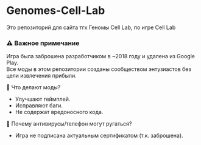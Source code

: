 # Genomes-Cell-Lab
Это репозиторий для сайта тгк Геномы Cell Lab, по игре Cell Lab
### ⚠️ Важное примечание  
Игра была заброшена разработчиком в ~2018 году и удалена из Google Play.  
Все моды в этом репозитории созданы сообществом энтузиастов без цели извлечения прибыли.  

🔹 Что делают моды?
- Улучшают геймплей.  
- Исправляют баги.  
- Не содержат вредоносного кода.  

🔹 Почему антивирусы/телефон могут ругаться? 
- Игра не подписана актуальным сертификатом (т.к. заброшена).  